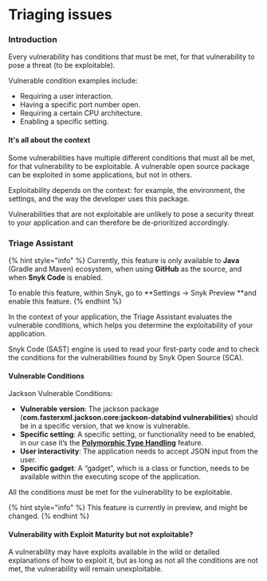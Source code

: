 # Triaging issues



### Introduction

Every vulnerability has conditions that must be met, for that vulnerability to pose a threat (to be exploitable).

Vulnerable condition examples include:

* Requiring a user interaction.
* Having a specific port number open.
* Requiring a certain CPU architecture.
* Enabling a specific setting.

#### It's all about the context

Some vulnerabilities have multiple different conditions that must all be met,  for that vulnerability to be exploitable. A vulnerable open source package can be exploited in some applications, but not in others.&#x20;

Exploitability depends on the context: for example, the environment, the settings, and the way the developer uses this package.

Vulnerabilities that are not exploitable are unlikely to pose a security threat to your application and can therefore be de-prioritized accordingly.

### Triage Assistant

{% hint style="info" %}
Currently, this feature is only available to **Java** (Gradle and Maven) ecosystem, when using **GitHub** as the source, and when **Snyk Code** is enabled.

To enable this feature, within Snyk, go to **Settings → Snyk Preview **and enable this feature.
{% endhint %}

In the context of your application, the Triage Assistant evaluates the vulnerable conditions, which helps you determine the exploitability of your application.

‌Snyk Code (SAST) engine is used to read your first-party code and to check the conditions for the vulnerabilities found by Snyk Open Source (SCA).

#### Vulnerable Conditions

Jackson Vulnerable Conditions:

* **Vulnerable version**: The jackson package (**com.fasterxml.jackson.core:jackson-databind vulnerabilities**) should be in a specific version, that we know is vulnerable.
* **Specific setting**: A specific setting, or functionality need to be enabled, in our case it’s the [**Polymorphic Type Handling**](https://github.com/FasterXML/jackson-docs/wiki/JacksonPolymorphicDeserialization) feature.&#x20;
* **User interactivity**: The application needs to accept JSON input from the user.&#x20;
* **Specific gadget**: A “gadget”, which is a class or function, needs to be available within the executing scope of the application.

All the conditions must be met for the vulnerability to be exploitable.

{% hint style="info" %}
This feature is currently in preview, and might be changed.
{% endhint %}

#### Vulnerability with Exploit Maturity but not exploitable?

A vulnerability may have exploits available in the wild or detailed explanations of how to exploit it, but as long as not all the conditions are not met, the vulnerability will remain unexploitable.
